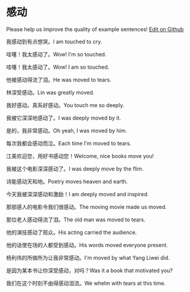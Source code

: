 # 感动

Please help us improve the quality of example sentences! [Edit on Github](https://github.com/jiyushe/jiyu-example-sentence-source/blob/main/chinese/gandong.md)

<p><span class="chinese">我感动到有点想哭。</span><span class="english">I am touched to cry.</span></p>

<p><span class="chinese">哇噻！我太感动了。</span><span class="english">Wow! I'm so touched.</span></p>

<p><span class="chinese">哇噻！我太感动了。</span><span class="english">Wow! I am so touched.</span></p>

<p><span class="chinese">他被感动得流了泪。</span><span class="english">He was moved to tears.</span></p>

<p><span class="chinese">林深受感动。</span><span class="english">Lin was greatly moved.</span></p>

<p><span class="chinese">我好感动。真系好感动。</span><span class="english">You touch me so deeply.</span></p>

<p><span class="chinese">我被它深深地感动了。</span><span class="english">I was deeply moved by it.</span></p>

<p><span class="chinese">是的，我非常感动。</span><span class="english">Oh yeah, I was moved by him.</span></p>

<p><span class="chinese">每次我都会感动而泣。</span><span class="english">Each time I'm moved to tears.</span></p>

<p><span class="chinese">江美欢迎您，用好书感动您！</span><span class="english">Welcome, nice books move you!</span></p>

<p><span class="chinese">我被这个电影深深感动了。</span><span class="english">I was deeply move by the flim.</span></p>

<p><span class="chinese">诗能感动天和地。</span><span class="english">Poetry moves heaven and earth.</span></p>

<p><span class="chinese">今天我被深深感动和激励！</span><span class="english">I am deeply moved and inspired.</span></p>

<p><span class="chinese">那部感人的电影令我们很感动。</span><span class="english">The moving movie made us moved.</span></p>

<p><span class="chinese">那位老人感动得流了泪。</span><span class="english">The old man was moved to tears.</span></p>

<p><span class="chinese">他的演技感动了观众。</span><span class="english">His acting carried the audience.</span></p>

<p><span class="chinese">他的话使在场的人都受到感动。</span><span class="english">His words moved everyone present.</span></p>

<p><span class="chinese">杨利伟的所做所为让我非常感动。</span><span class="english">I'm moved by what Yang Liwei did.</span></p>

<p><span class="chinese">是因为某本书让你深受感动，对吗？</span><span class="english">Was it a book that motivated you?</span></p>

<p><span class="chinese">我们在这个时刻不由得感动泪流。</span><span class="english">We whelm with tears at this time.</span></p>

